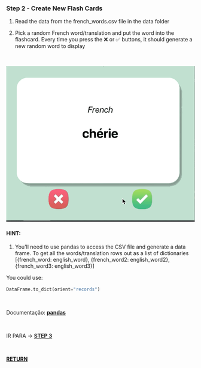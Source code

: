 ### Step 2 - Create New Flash Cards

1. Read the data from the french_words.csv file in the data folder

2. Pick a random French word/translation and put the word into the flashcard. Every time you press the ❌ or ✅ buttons, it should generate a new random word to display

<br>

![03](./img/03.webp)

#### HINT:

1. You'll need to use pandas to access the CSV file and generate a data frame. To get all the words/translation rows out as a list of dictionaries [{french_word: english_word}, {french_word2: english_word2}, {french_word3: english_word3}]

You could use:

~~~Python
DataFrame.to_dict(orient="records")
~~~

<br>

Documentação: [**pandas**](https://pandas.pydata.org/pandas-docs/stable/reference/api/pandas.DataFrame.to_dict.html)

<br>

IR PARA -> [**STEP 3**](./step3.md)

<br>

[**RETURN**](./step1.md)
